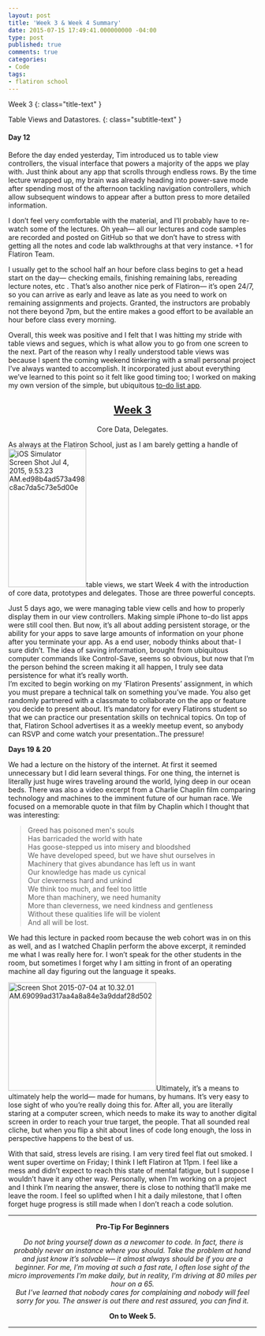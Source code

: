```yaml
---
layout: post
title: 'Week 3 & Week 4 Summary'
date: 2015-07-15 17:49:41.000000000 -04:00
type: post
published: true
comments: true
categories:
- Code
tags:
- flatiron school
---
```

Week 3
{: class="title-text" }

Table Views and Datastores.
{: class="subtitle-text" }

#### Day 12

Before the day ended yesterday, Tim introduced us to table view controllers, the visual interface that powers a majority of the apps we play with. Just think about any app that scrolls through endless rows. By the time lecture wrapped up, my brain was already heading into power-save mode after spending most of the afternoon tackling navigation controllers, which allow subsequent windows to appear after a button press to more detailed information.

 <!--more-->
<p>I don’t feel very comfortable with the material, and I’ll probably have to re-watch some of the lectures. Oh yeah— all our lectures and code samples are recorded and posted on GitHub so that we don’t have to stress with getting all the notes and code lab walkthroughs at that very instance. +1 for Flatiron Team.</p>
<p>I usually get to the school half an hour before class begins to get a head start on the day— checking emails, finishing remaining labs, rereading lecture notes, etc . That’s also another nice perk of Flatiron— it’s open 24/7, so you can arrive as early and leave as late as you need to work on remaining assignments and projects. Granted, the instructors are probably not there beyond 7pm, but the entire makes a good effort to be available an hour before class every morning.</p>
<p>Overall, this week was positive and I felt that I was hitting my stride with table views and segues, which is what allow you to go from one screen to the next. Part of the reason why I really understood table views was because I spent the coming weekend tinkering with a small personal project I’ve always wanted to accomplish. It incorporated just about everything we’ve learned to this point so it felt like good timing too; I worked on making my own version of the simple, but ubiquitous <a href="http://leojkwan.com/2015/06/24/123/">to-do list app</a>.</p>
<h2 style="text-align:center;"><span style="text-decoration:underline;">Week 3</span></h2>
<p class="intro" style="text-align:center;">Core Data, Delegates.</p>
<p>As always at the Flatiron School, just as I am barely getting a handle of <img class="wp-image-282  alignright" src="{{ site.baseurl }}/assets/ios-simulator-screen-shot-jul-4-2015-9-53-23-am-ed98b4ad573a498c8ac7da5c73e5d00e.png?w=169" alt="iOS Simulator Screen Shot Jul 4, 2015, 9.53.23 AM.ed98b4ad573a498c8ac7da5c73e5d00e" width="158" height="281" />table views, we start Week 4 with the introduction of core data, prototypes and delegates. Those are three powerful concepts.</p>
<p>Just 5 days ago, we were managing table view cells and how to properly display them in our view controllers. Making simple iPhone to-do list apps were still cool then. But now, it’s all about adding persistent storage, or the ability for your apps to save large amounts of information on your phone after you terminate your app. As a end user, nobody thinks about that- I sure didn’t. The idea of saving information, brought from ubiquitous computer commands like Control-Save, seems so obvious, but now that I’m the person behind the screen making it all happen, I truly see data persistence for what it’s really worth.<br />
I’m excited to begin working on my ‘Flatiron Presents’ assignment, in which you must prepare a technical talk on something you’ve made. You also get randomly partnered with a classmate to collaborate on the app or feature you decide to present about. It’s mandatory for every Flatirons student so that we can practice our presentation skills on technical topics. On top of that, Flatiron School advertises it as a weekly meetup event, so anybody can RSVP and come watch your presentation..The pressure!</p>
<p><strong>Days 19 &amp; 20</strong></p>
<p>We had a lecture on the history of the internet. At first it seemed unnecessary but I did learn several things. For one thing, the internet is literally just huge wires traveling around the world, lying deep in our ocean beds. There was also a video excerpt from a Charlie Chaplin film comparing technology and machines to the imminent future of our human race. We focused on a memorable quote in that film by Chaplin which I thought that was interesting:</p>
<blockquote>
<p>Greed has poisoned men's souls<br />
Has barricaded the world with hate<br />
Has goose-stepped us into misery and bloodshed<br />
We have developed speed, but we have shut ourselves in<br />
Machinery that gives abundance has left us in want<br />
Our knowledge has made us cynical<br />
Our cleverness hard and unkind<br />
We think too much, and feel too little<br />
More than machinery, we need humanity<br />
More than cleverness, we need kindness and gentleness<br />
Without these qualities life will be violent<br />
And all will be lost.</p>
</blockquote>
<p>We had this lecture in packed room because the web cohort was in on this as well, and as I watched Chaplin perform the above excerpt, it reminded me what I was really here for. I won’t speak for the other students in the room, but sometimes I forget why I am sitting in front of an operating machine all day figuring out the language it speaks.</p>
<p><img class=" size-medium wp-image-285 alignleft" src="{{ site.baseurl }}/assets/screen-shot-2015-07-04-at-10-32-01-am-69099ad317aa4a8a84e3a9ddaf28d502.png?w=300" alt="Screen Shot 2015-07-04 at 10.32.01 AM.69099ad317aa4a8a84e3a9ddaf28d502" width="300" height="220" />Ultimately, it’s a means to ultimately help the world— made for humans, by humans. It’s very easy to lose sight of who you’re really doing this for. After all, you are literally staring at a computer screen, which needs to make its way to another digital screen in order to reach your true target, the people. That all sounded real cliche, but when you flip a shit about lines of code long enough, the loss in perspective happens to the best of us.</p>
<p>With that said, stress levels are rising. I am very tired feel flat out smoked. I went super overtime on Friday; I think I left Flatiron at 11pm. I feel like a mess and didn’t expect to reach this state of mental fatigue, but I suppose I wouldn’t have it any other way. Personally, when I’m working on a project and I think I’m nearing the answer, there is close to nothing that’ll make me leave the room. I feel so uplifted when I hit a daily milestone, that I often forget huge progress is still made when I don’t reach a code solution.</p>
<hr />
<p style="text-align:center;"><strong>Pro-Tip For Beginners</strong></p>
<p style="text-align:center;"> <em>Do not bring yourself down as a newcomer to code. In fact, there is probably never an instance where you should. Take the problem at hand and just know it’s solvable— it almost always should be if you are a beginner. For me, I’m moving at such a fast rate, I often lose sight of the micro improvements I’m make daily, but in reality, I’m driving at 80 miles per hour on a 65.</em><br />
<em>But I’ve learned that nobody cares for complaining and nobody will feel sorry for you. The answer is out there and rest assured, you can find it.</em></p>
<p style="text-align:center;"><strong>On to Week 5.</strong></p>
<hr />
